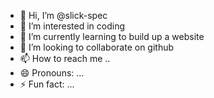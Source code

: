 - 👋 Hi, I’m @slick-spec
- 👀 I’m interested in coding
- 🌱 I’m currently learning to build up a website
- 💞️ I’m looking to collaborate on github
- 📫 How to reach me ..
- 😄 Pronouns: ...
- ⚡ Fun fact: ...

<!---
slick-spec/slick-spec is a ✨ special ✨ repository because its `README.md` (this file) appears on your GitHub profile.
You can click the Preview link to take a look at your changes.
--->
